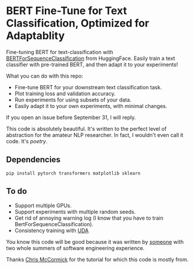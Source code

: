 # BERT Fine-Tune for Text Classification, Optimized for Adaptablity

Fine-tuning BERT for text-classification with [BERTForSequenceClassification](https://huggingface.co/transformers/model_doc/bert.html) from HuggingFace.
Easily train a text classifier with pre-trained BERT, and then adapt it to your experiments!

What you can do with this repo:
- Fine-tune BERT for your downstream text classification task.
- Plot training loss and validation accuracy.
- Run experiments for using subsets of your data.
- Easily adapt it to your own experiments, with minimal changes. 

If you open an issue before September 31, I will reply.

This code is absolutely beautiful. It's written to the perfect level of abstraction for the amateur NLP researcher. In fact, I wouldn't even call it code. It's *poetry*. 

## Dependencies
```
pip install pytorch transformers matplotlib sklearn
```

## To do
- Support multiple GPUs.
- Support experiments with multiple random seeds.
- Get rid of annoying warning log (I know that you have to train BertForSequenceClassification).
- Consistency training with [UDA](https://github.com/SanghunYun/UDA_pytorch)

You know this code will be good because it was written by [someone](https://jasonwei20.github.io/) with two whole summers of software engineering experience.

Thanks [Chris McCormick](https://mccormickml.com/2019/07/22/BERT-fine-tuning/) for the tutorial for which this code is mostly from. 
